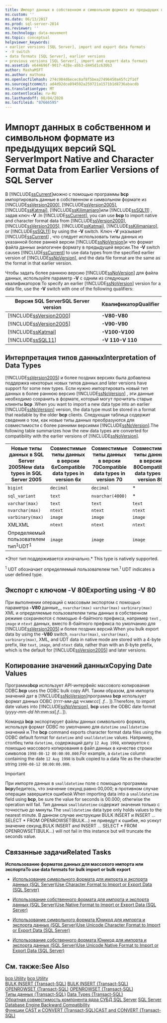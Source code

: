 ```yaml
---
title: Импорт данных в собственном и символьном формате из предыдущих версий SQL Server | Документация Майкрософт
ms.custom: ''
ms.date: 06/13/2017
ms.prod: sql-server-2014
ms.reviewer: ''
ms.technology: data-movement
ms.topic: conceptual
helpviewer_keywords:
- earlier versions [SQL Server], import and export data formats
- -V switch
- data formats [SQL Server], earlier versions
- previous versions [SQL Server], import and export data formats
ms.assetid: e644696f-9017-428e-a5b3-d445d1c630b3
author: MashaMSFT
ms.author: mathoma
ms.openlocfilehash: 274c984d6ecec8af8f5bea27496450a45fc2f1df
ms.sourcegitcommit: ad4d92dce894592a259721a1571b1d8736abacdb
ms.translationtype: MT
ms.contentlocale: ru-RU
ms.lasthandoff: 08/04/2020
ms.locfileid: "87666595"
---
```

# <a name="import-native-and-character-format-data-from-earlier-versions-of-sql-server"></a><span data-ttu-id="10dcc-102">Импорт данных в собственном и символьном формате из предыдущих версий SQL Server</span><span class="sxs-lookup"><span data-stu-id="10dcc-102">Import Native and Character Format Data from Earlier Versions of SQL Server</span></span>
  <span data-ttu-id="10dcc-103">В [!INCLUDE[ssCurrent](../../includes/sscurrent-md.md)]можно с помощью программы **bcp** импортировать данные в собственном и символьном формате из [!INCLUDE[ssVersion2000](../../includes/ssversion2000-md.md)], [!INCLUDE[ssVersion2005](../../includes/ssversion2005-md.md)], [!INCLUDE[ssKatmai](../../includes/sskatmai-md.md)], [!INCLUDE[ssKilimanjaro](../../includes/sskilimanjaro-md.md)]или [!INCLUDE[ssSQL11](../../includes/sssql11-md.md)] , задав ключ **-V** .</span><span class="sxs-lookup"><span data-stu-id="10dcc-103">In [!INCLUDE[ssCurrent](../../includes/sscurrent-md.md)], you can use **bcp** to import native and character format data from [!INCLUDE[ssVersion2000](../../includes/ssversion2000-md.md)], [!INCLUDE[ssVersion2005](../../includes/ssversion2005-md.md)], [!INCLUDE[ssKatmai](../../includes/sskatmai-md.md)], [!INCLUDE[ssKilimanjaro](../../includes/sskilimanjaro-md.md)], or [!INCLUDE[ssSQL11](../../includes/sssql11-md.md)] by using the **-V** switch.</span></span> <span data-ttu-id="10dcc-104">Ключ **-V** указывает [!INCLUDE[ssCurrent](../../includes/sscurrent-md.md)] , что следует использовать типы данных из указанной более ранней версии [!INCLUDE[ssNoVersion](../../includes/ssnoversion-md.md)]и что формат файла данных аналогичен формату в предыдущей версии.</span><span class="sxs-lookup"><span data-stu-id="10dcc-104">The **-V** switch causes [!INCLUDE[ssCurrent](../../includes/sscurrent-md.md)] to use data types from the specified earlier version of [!INCLUDE[ssNoVersion](../../includes/ssnoversion-md.md)], and the data file format are the same as the format in that earlier version.</span></span>  
  
 <span data-ttu-id="10dcc-105">Чтобы задать более раннюю версию [!INCLUDE[ssNoVersion](../../includes/ssnoversion-md.md)] для файла данных, используйте параметр **-V** с одним из следующих квалификаторов:</span><span class="sxs-lookup"><span data-stu-id="10dcc-105">To specify an earlier [!INCLUDE[ssNoVersion](../../includes/ssnoversion-md.md)] version for a data file, use the **-V** switch with one of the following qualifiers:</span></span>  
  
|<span data-ttu-id="10dcc-106">Версия SQL Server</span><span class="sxs-lookup"><span data-stu-id="10dcc-106">SQL Server version</span></span>|<span data-ttu-id="10dcc-107">Квалификатор</span><span class="sxs-lookup"><span data-stu-id="10dcc-107">Qualifier</span></span>|  
|------------------------|---------------|  
|[!INCLUDE[ssVersion2000](../../includes/ssversion2000-md.md)]|<span data-ttu-id="10dcc-108">**-V80**</span><span class="sxs-lookup"><span data-stu-id="10dcc-108">**-V80**</span></span>|  
|[!INCLUDE[ssVersion2005](../../includes/ssversion2005-md.md)]|<span data-ttu-id="10dcc-109">**-V90**</span><span class="sxs-lookup"><span data-stu-id="10dcc-109">**-V90**</span></span>|  
|[!INCLUDE[ssKatmai](../../includes/sskatmai-md.md)]|<span data-ttu-id="10dcc-110">**-V100**</span><span class="sxs-lookup"><span data-stu-id="10dcc-110">**-V100**</span></span>|  
|[!INCLUDE[ssSQL11](../../includes/sssql11-md.md)]|<span data-ttu-id="10dcc-111">**-V 110**</span><span class="sxs-lookup"><span data-stu-id="10dcc-111">**-V 110**</span></span>|  
  
## <a name="interpretation-of-data-types"></a><span data-ttu-id="10dcc-112">Интерпретация типов данных</span><span class="sxs-lookup"><span data-stu-id="10dcc-112">Interpretation of Data Types</span></span>  
 [!INCLUDE[ssVersion2005](../../includes/ssversion2005-md.md)] <span data-ttu-id="10dcc-113">и более поздних версиях была добавлена поддержка некоторых новых типов данных.</span><span class="sxs-lookup"><span data-stu-id="10dcc-113">and later versions have support for some new types.</span></span> <span data-ttu-id="10dcc-114">Если нужно импортировать новый тип данных в более раннюю версию [!INCLUDE[ssNoVersion](../../includes/ssnoversion-md.md)] , эти данные необходимо сохранить в формате, который могут прочитать старые клиенты **bcp** .</span><span class="sxs-lookup"><span data-stu-id="10dcc-114">When you want to import a new data type into an earlier [!INCLUDE[ssNoVersion](../../includes/ssnoversion-md.md)] version, the data type must be stored in a format that readable by the older **bcp** clients.</span></span> <span data-ttu-id="10dcc-115">Следующая таблица содержит сведения о том, как новые типы данных преобразуются для совместимости с более ранними версиями [!INCLUDE[ssNoVersion](../../includes/ssnoversion-md.md)].</span><span class="sxs-lookup"><span data-stu-id="10dcc-115">The following table summarizes how the new data types are converted for compatibility with the earlier versions of [!INCLUDE[ssNoVersion](../../includes/ssnoversion-md.md)].</span></span>  
  
|<span data-ttu-id="10dcc-116">Новые типы данных в SQL Server 2005</span><span class="sxs-lookup"><span data-stu-id="10dcc-116">New data types in SQL Server 2005</span></span>|<span data-ttu-id="10dcc-117">Совместимые типы данных в версии 6*x*</span><span class="sxs-lookup"><span data-stu-id="10dcc-117">Compatible data types in version 6*x*</span></span>|<span data-ttu-id="10dcc-118">Совместимые типы данных в версии 70</span><span class="sxs-lookup"><span data-stu-id="10dcc-118">Compatible data types in version 70</span></span>|<span data-ttu-id="10dcc-119">Совместимые типы данных в версии 80</span><span class="sxs-lookup"><span data-stu-id="10dcc-119">Compatible data types in version 80</span></span>|  
|---------------------------------------|-------------------------------------------|-----------------------------------------|-----------------------------------------|  
|`bigint`|`decimal`|`decimal`|*|  
|`sql_variant`|`text`|`nvarchar(4000)`|*|  
|`varchar(max)`|`text`|`text`|`text`|  
|`nvarchar(max)`|`ntext`|`ntext`|`ntext`|  
|`varbinary(max)`|`image`|`image`|`image`|  
|<span data-ttu-id="10dcc-120">XML</span><span class="sxs-lookup"><span data-stu-id="10dcc-120">XML</span></span>|`ntext`|`ntext`|`ntext`|  
|<span data-ttu-id="10dcc-121">Определяемый пользователем тип<sup>1</sup></span><span class="sxs-lookup"><span data-stu-id="10dcc-121">UDT<sup>1</sup></span></span>|`image`|`image`|`image`|  
  
 <span data-ttu-id="10dcc-122">\*Этот тип поддерживается изначально.</span><span class="sxs-lookup"><span data-stu-id="10dcc-122">\* This type is natively supported.</span></span>  
  
 <span data-ttu-id="10dcc-123"><sup>1</sup> UDT обозначает определяемый пользователем тип.</span><span class="sxs-lookup"><span data-stu-id="10dcc-123"><sup>1</sup> UDT indicates a user defined type.</span></span>  
  
## <a name="exporting-using--v-80"></a><span data-ttu-id="10dcc-124">Экспорт с ключом -V 80</span><span class="sxs-lookup"><span data-stu-id="10dcc-124">Exporting using -V 80</span></span>  
 <span data-ttu-id="10dcc-125">При выполнении операций с массовым экспортом с помощью параметра **-V80** данные,,, `nvarchar(max)` `varchar(max)` `varbinary(max)` XML и определяемые пользователем типы данных в собственном режиме сохраняются с помощью 4-байтного префикса, например `text` , `image` и `ntext` данных, вместо 8-байтного префикса по умолчанию для [!INCLUDE[ssVersion2005](../../includes/ssversion2005-md.md)] и более поздних версий.</span><span class="sxs-lookup"><span data-stu-id="10dcc-125">When you bulk export data by using the **-V80** switch, `nvarchar(max)`, `varchar(max)`, `varbinary(max)`, XML, and UDT data in native mode are stored with a 4-byte prefix, like `text`, `image`, and `ntext` data, rather than with an 8-byte prefix, which is the default for [!INCLUDE[ssVersion2005](../../includes/ssversion2005-md.md)] and later versions.</span></span>  
  
## <a name="copying-date-values"></a><span data-ttu-id="10dcc-126">Копирование значений данных</span><span class="sxs-lookup"><span data-stu-id="10dcc-126">Copying Date Values</span></span>  
 <span data-ttu-id="10dcc-127">Программа**bcp** использует API-интерфейс массового копирования ODBC.</span><span class="sxs-lookup"><span data-stu-id="10dcc-127">**bcp** uses the ODBC bulk copy API.</span></span> <span data-ttu-id="10dcc-128">Таким образом, для импорта значений дат в [!INCLUDE[ssNoVersion](../../includes/ssnoversion-md.md)]программа **bcp** использует формат данных ODBC (*гггг-мм-дд чч:мм:сс*[ *.f...* ]).</span><span class="sxs-lookup"><span data-stu-id="10dcc-128">Therefore, to import date values into [!INCLUDE[ssNoVersion](../../includes/ssnoversion-md.md)], **bcp** uses the ODBC date format (*yyyy-mm-dd hh:mm:ss*[*.f...*]).</span></span>  
  
 <span data-ttu-id="10dcc-129">Команда **bcp** экспортирует файлы данных символьного формата, используя формат ODBC по умолчанию для `datetime` `smalldatetime` значений и.</span><span class="sxs-lookup"><span data-stu-id="10dcc-129">The **bcp** command exports character format data files using the ODBC default format for `datetime` and `smalldatetime` values.</span></span> <span data-ttu-id="10dcc-130">Например, столбец типа `datetime`, содержащий дату `12 Aug 1998`, копируется с помощью массового копирования в файл данных в качестве строки символов `1998-08-12 00:00:00.000`.</span><span class="sxs-lookup"><span data-stu-id="10dcc-130">For example, a `datetime` column containing the date `12 Aug 1998` is bulk copied to a data file as the character string `1998-08-12 00:00:00.000`.</span></span>  
  
> [!IMPORTANT]  
>  <span data-ttu-id="10dcc-131">При импорте данных в `smalldatetime` поле с помощью программы **bcp**убедитесь, что значение секунд равно 00,000; в противном случае операция завершится ошибкой.</span><span class="sxs-lookup"><span data-stu-id="10dcc-131">When importing data into a `smalldatetime` field using **bcp**, be sure the value for seconds is 00.000; otherwise the operation will fail.</span></span> <span data-ttu-id="10dcc-132">Тип данных `smalldatetime` содержит значения только с точностью до минуты.</span><span class="sxs-lookup"><span data-stu-id="10dcc-132">The `smalldatetime` data type only holds values to the nearest minute.</span></span> <span data-ttu-id="10dcc-133">В данном случае инструкции BULK INSERT и INSERT ... SELECT \* FROM OPENROWSET(BULK...) не приведут к ошибке, но усекут значение секунд.</span><span class="sxs-lookup"><span data-stu-id="10dcc-133">BULK INSERT and INSERT ... SELECT \* FROM OPENROWSET(BULK...) will not fail in this instance but will truncate the seconds value.</span></span>  
  
##  <a name="related-tasks"></a><a name="RelatedTasks"></a> <span data-ttu-id="10dcc-134">Связанные задачи</span><span class="sxs-lookup"><span data-stu-id="10dcc-134">Related Tasks</span></span>  
 <span data-ttu-id="10dcc-135">**Использование форматов данных для массового импорта или экспорта**</span><span class="sxs-lookup"><span data-stu-id="10dcc-135">**To use data formats for bulk import or bulk export**</span></span>  
  
-   [<span data-ttu-id="10dcc-136">Использование символьного формата для импорта и экспорта данных (SQL Server)</span><span class="sxs-lookup"><span data-stu-id="10dcc-136">Use Character Format to Import or Export Data &#40;SQL Server&#41;</span></span>](use-character-format-to-import-or-export-data-sql-server.md)  
  
-   [<span data-ttu-id="10dcc-137">Использование собственного формата для импорта и экспорта данных (SQL Server)</span><span class="sxs-lookup"><span data-stu-id="10dcc-137">Use Native Format to Import or Export Data &#40;SQL Server&#41;</span></span>](use-native-format-to-import-or-export-data-sql-server.md)  
  
-   [<span data-ttu-id="10dcc-138">Использование символьного формата Юникод для импорта и экспорта данных (SQL Server)</span><span class="sxs-lookup"><span data-stu-id="10dcc-138">Use Unicode Character Format to Import or Export Data &#40;SQL Server&#41;</span></span>](use-unicode-character-format-to-import-or-export-data-sql-server.md)  
  
-   [<span data-ttu-id="10dcc-139">Использование собственного формата Юникод для импорта и экспорта данных (SQL Server)</span><span class="sxs-lookup"><span data-stu-id="10dcc-139">Use Unicode Native Format to Import or Export Data &#40;SQL Server&#41;</span></span>](use-unicode-native-format-to-import-or-export-data-sql-server.md)  
  
 
  
## <a name="see-also"></a><span data-ttu-id="10dcc-140">См. также:</span><span class="sxs-lookup"><span data-stu-id="10dcc-140">See Also</span></span>  
 <span data-ttu-id="10dcc-141">[bcp Utility](../../tools/bcp-utility.md) </span><span class="sxs-lookup"><span data-stu-id="10dcc-141">[bcp Utility](../../tools/bcp-utility.md) </span></span>  
 <span data-ttu-id="10dcc-142">[BULK INSERT (Transact-SQL)](/sql/t-sql/statements/bulk-insert-transact-sql) </span><span class="sxs-lookup"><span data-stu-id="10dcc-142">[BULK INSERT &#40;Transact-SQL&#41;](/sql/t-sql/statements/bulk-insert-transact-sql) </span></span>  
 <span data-ttu-id="10dcc-143">[OPENROWSET (Transact-SQL)](/sql/t-sql/functions/openrowset-transact-sql) </span><span class="sxs-lookup"><span data-stu-id="10dcc-143">[OPENROWSET &#40;Transact-SQL&#41;](/sql/t-sql/functions/openrowset-transact-sql) </span></span>  
 <span data-ttu-id="10dcc-144">[Типы данных (Transact-SQL)](/sql/t-sql/data-types/data-types-transact-sql) </span><span class="sxs-lookup"><span data-stu-id="10dcc-144">[Data Types &#40;Transact-SQL&#41;](/sql/t-sql/data-types/data-types-transact-sql) </span></span>  
 <span data-ttu-id="10dcc-145">[Обратная совместимость компонента ядра СУБД SQL Server](../../database-engine/sql-server-database-engine-backward-compatibility.md) </span><span class="sxs-lookup"><span data-stu-id="10dcc-145">[SQL Server Database Engine Backward Compatibility](../../database-engine/sql-server-database-engine-backward-compatibility.md) </span></span>  
 [<span data-ttu-id="10dcc-146">Функции CAST и CONVERT (Transact-SQL)</span><span class="sxs-lookup"><span data-stu-id="10dcc-146">CAST and CONVERT &#40;Transact-SQL&#41;</span></span>](/sql/t-sql/functions/cast-and-convert-transact-sql)  
  
  
